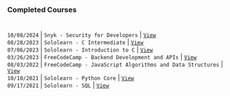 ### Completed Courses
#

`10/08/2024` | `Snyk - Security for Developers` | [`View`](https://github.com/user-attachments/assets/f4ca4c5c-19fe-451f-b0e8-1fa39432fd3c) <br />
`08/28/2023` | `Sololearn - C Intermediate` | [`View`](https://www.sololearn.com/en/certificates/CC-V81MRQU9) <br />
`07/06/2023` | `Sololearn - Introduction to C` | [`View`](https://www.sololearn.com/certificates/CC-6AGYI9YG) <br />
`03/26/2023` | `FreeCodeCamp - Backend Development and APIs` | [`View`](https://www.freecodecamp.org/certification/kentlouisetonino/back-end-development-and-apis) <br />
`08/03/2022` | `FreeCodeCamp - JavaScript Algorithms and Data Structures` | [`View`](https://www.freecodecamp.org/certification/kentlouisetonino/javascript-algorithms-and-data-structures) <br />
`10/10/2021` | `Sololearn - Python Core` | [`View`](https://www.sololearn.com/en/certificates/CT-UOJ7MU3L) <br />
`09/17/2021` | `Sololearn - SQL` | [`View`](https://www.sololearn.com/en/certificates/CT-OYPTHJVE) <br />
